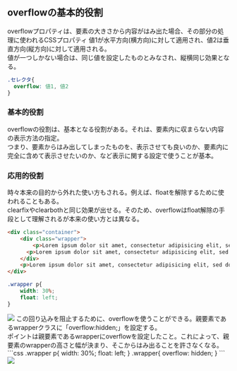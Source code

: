 ## overflowの基本的役割
overflowプロパティは、要素の大きさから内容がはみ出た場合、その部分の処理に使われるCSSプロパティ
値1が水平方向(横方向)に対して適用され、値2は垂直方向(縦方向)に対して適用される。<br>
値が一つしかない場合は、同じ値を設定したものとみなされ、縦横同じ効果となる。
```css
.セレクタ{
  overflow: 値1, 値2
}
```
### 基本的役割
overflowの役割は、基本となる役割がある。それは、要素内に収まらない内容の表示方法の指定。<br>
つまり、要素からはみ出してしまったものを、表示させても良いのか、要素内に完全に含めて表示させたいのか、など表示に関する設定で使うことが基本。

### 応用的役割
時々本来の目的から外れた使い方もされる。例えば、floatを解除するために使われることもある。<br>
clearfixやclearbothと同じ効果が出せる。そのため、overflowはfloat解除の手段として理解されるが本来の使い方とは異なる。

```html
<div class="container">
    <div class="wrapper">
        <p>Lorem ipsum dolor sit amet, consectetur adipisicing elit, sed do eiusmod tempor incididunt ut labore et dolore magna aliqua. Ut enim ad minim veniam, quis nostrud exercitation ullamco laboris nisi ut aliquip ex ea commodo consequat. Duis aute irure dolor in reprehenderit in voluptate velit esse cillum dolore eu fugiat nulla pariatur. Excepteur sint occaecat cupidatat non proident, sunt in culpa qui officia deserunt mollit anim id est laborum.</p>
      <p>Lorem ipsum dolor sit amet, consectetur adipisicing elit, sed do eiusmod tempor incididunt ut labore et dolore magna aliqua. Ut enim ad minim veniam, quis nostrud exercitation ullamco laboris nisi ut aliquip ex ea commodo consequat. Duis aute irure dolor in reprehenderit in voluptate velit esse cillum dolore eu fugiat nulla pariatur. Excepteur sint occaecat cupidatat non proident, sunt in culpa qui officia deserunt mollit anim id est laborum.</p>
    </div>
    <p>Lorem ipsum dolor sit amet, consectetur adipisicing elit, sed do eiusmod tempor incididunt ut labore et dolore magna aliqua. Ut enim ad minim veniam, quis nostrud exercitation ullamco laboris nisi ut aliquip ex ea commodo consequat. Duis aute irure dolor in reprehenderit in voluptate velit esse cillum dolore eu fugiat nulla pariatur. Excepteur sint occaecat cupidatat non proident, sunt in culpa qui officia deserunt mollit anim id est laborum.</p>
</div>
```

```css
.wrapper p{
    width: 30%;
    float: left;
}
```
<img src="https://creive.me/wp-content/uploads/2019/02/31f5c39536d7677035c8756f92f6abbb.png">
この回り込みを阻止するために、overflowを使うことができる。親要素であるwrapperクラスに「overflow:hidden;」を設定する。<br>
ポイントは親要素であるwrapperにoverflowを設定したこと。これによって、親要素のwrapperの高さと幅が決まり、そこからはみ出ることを許さなくなる。
```css
.wrapper p{
    width: 30%;
    float: left;
}
.wrapper{
    overflow: hidden;
}
```
<img src="https://creive.me/wp-content/uploads/2019/02/09f2755755d9917fe91720f37819575d.png">
